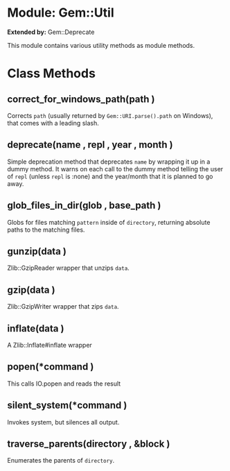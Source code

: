 # Module: Gem::Util
  
**Extended by:** Gem::Deprecate
    

This module contains various utility methods as module methods.


# Class Methods
## correct_for_windows_path(path ) [](#method-c-correct_for_windows_path)
Corrects `path` (usually returned by `Gem::URI.parse().path` on Windows), that
comes with a leading slash.
## deprecate(name , repl , year , month ) [](#method-c-deprecate)
Simple deprecation method that deprecates `name` by wrapping it up in a dummy
method. It warns on each call to the dummy method telling the user of `repl`
(unless `repl` is :none) and the year/month that it is planned to go away.
## glob_files_in_dir(glob , base_path ) [](#method-c-glob_files_in_dir)
Globs for files matching `pattern` inside of `directory`, returning absolute
paths to the matching files.
## gunzip(data ) [](#method-c-gunzip)
Zlib::GzipReader wrapper that unzips `data`.
## gzip(data ) [](#method-c-gzip)
Zlib::GzipWriter wrapper that zips `data`.
## inflate(data ) [](#method-c-inflate)
A Zlib::Inflate#inflate wrapper
## popen(*command ) [](#method-c-popen)
This calls IO.popen and reads the result
## silent_system(*command ) [](#method-c-silent_system)
Invokes system, but silences all output.
## traverse_parents(directory , &block ) [](#method-c-traverse_parents)
Enumerates the parents of `directory`.


